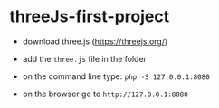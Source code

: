 # threeJs-first-project

- download three.js (https://threejs.org/)

- add the `three.js` file in the folder

- on the command line type:
`php -S 127.0.0.1:8080`

- on the browser go to
`http://127.0.0.1:8080`
